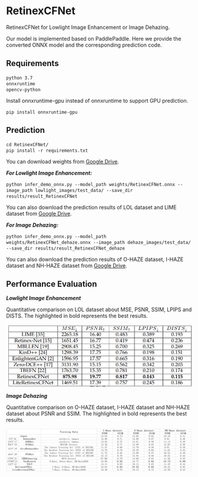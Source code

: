 # RetinexCFNet

RetinexCFNet for Lowlight Image Enhancement or Image Dehazing. 

Our model is implemented based on PaddlePaddle. Here we provide the converted ONNX model and the corresponding prediction code.

## Requirements

```shell
python 3.7
onnxruntime
opencv-python
```

Install onnxruntime-gpu instead of onnxruntime to support GPU prediction.

```
pip install onnxruntime-gpu
```

## Prediction

```
cd RetinexCFNet/
pip install -r requirements.txt
```
You can download weights from [Google Drive](https://drive.google.com/file/d/1VJR9YebFpUpEdUzk4tLodwGBK5wPLF8w/view?usp=sharing).

***For Lowlight Image Enhancement:***

```
python infer_demo_onnx.py --model_path weights/RetinexCFNet.onnx --image_path lowlight_images/test_data/ --save_dir results/result_RetinexCFNet
```

You can also download the prediction results of LOL dataset and LIME dataset from [Google Drive](https://drive.google.com/drive/folders/1bcAglKl1HAsv1BZzbSqH_AP86qcYrNwU?usp=sharing).

***For Image Dehazing:***

```
python infer_demo_onnx.py --model_path weights/RetinexCFNet_dehaze.onnx --image_path dehaze_images/test_data/ --save_dir results/result_RetinexCFNet_dehaze
```

You can also download the prediction results of O-HAZE dataset, I-HAZE dataset and NH-HAZE dataset from [Google Drive](https://drive.google.com/drive/folders/1bcAglKl1HAsv1BZzbSqH_AP86qcYrNwU?usp=sharing).

## Performance Evaluation

***Lowlight Image Enhancement***

Quantitative comparison on LOL dataset about MSE, PSNR, SSIM, LPIPS and DISTS. The highlighted in bold represents the best results.

![image-20220618232530140](docs/LOL_results.png)

***Image Dehazing***

Quantitative comparison on O-HAZE dataset, I-HAZE dataset and NH-HAZE dataset about PSNR and SSIM. The highlighted in bold represents the best results.

![image-20220618233706718](docs/DEHAZE_results.png)
